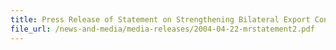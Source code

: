 ```yaml
---
title: Press Release of Statement on Strengthening Bilateral Export Control Cooperation between Singapore Customs and the Ministry of Economy, Trade and Industry of Japan (METI)
file_url: /news-and-media/media-releases/2004-04-22-mrstatement2.pdf
---
```

